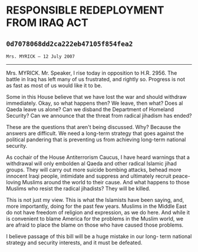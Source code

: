 # RESPONSIBLE REDEPLOYMENT FROM IRAQ ACT
## `0d7078068dd2ca222eb47105f854fea2`
`Mrs. MYRICK — 12 July 2007`

---


Mrs. MYRICK. Mr. Speaker, I rise today in opposition to H.R. 2956. 
The battle in Iraq has left many of us frustrated, and rightly so. 
Progress is not as fast as most of us would like it to be.

Some in this House believe that we have lost the war and should 
withdraw immediately. Okay, so what happens then? We leave, then what? 
Does al Qaeda leave us alone? Can we disband the Department of Homeland 
Security? Can we announce that the threat from radical jihadism has 
ended?

These are the questions that aren't being discussed. Why? Because the 
answers are difficult. We need a long-term strategy that goes against 
the political pandering that is preventing us from achieving long-term 
national security.

As cochair of the House Antiterrorism Caucus, I have heard warnings 
that a withdrawal will only embolden al Qaeda and other radical Islamic 
jihad groups. They will carry out more suicide bombing attacks, behead 
more innocent Iraqi people, intimidate and suppress and ultimately 
recruit peace-loving Muslims around the world to their cause. And what 
happens to those Muslims who resist the radical jihadists? They will be 
killed.

This is not just my view. This is what the Islamists have been 
saying, and, more importantly, doing for the past few years. Muslims in 
the Middle East do not have freedom of religion and expression, as we 
do here. And while it is convenient to blame America for the problems 
in the Muslim world, we are afraid to place the blame on those who have 
caused those problems.

I believe passage of this bill will be a huge mistake in our long-
term national strategy and security interests, and it must be defeated.